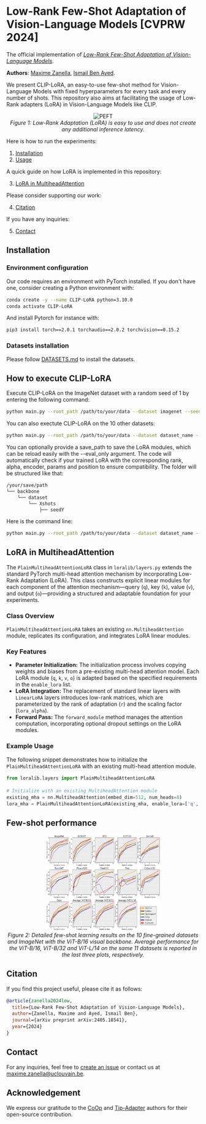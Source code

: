 # Low-Rank Few-Shot Adaptation of Vision-Language Models [CVPRW 2024]

The official implementation of [*Low-Rank Few-Shot Adaptation of Vision-Language Models*](https://arxiv.org/abs/2405.18541).

**Authors**:
[Maxime Zanella](https://scholar.google.com/citations?user=FIoE9YIAAAAJ&hl=fr&oi=ao),
[Ismail Ben Ayed](https://scholar.google.com/citations?user=29vyUccAAAAJ&hl=fr&oi=ao).

We present CLIP-LoRA, an easy-to-use few-shot method for Vision-Language Models with fixed hyperparameters for every task and every number of shots. This repository also aims at facilitating the usage of Low-Rank adapters (LoRA) in Vision-Language Models like CLIP.

<p align="center">
  <img src="peft2.jpg" alt="PEFT" width="300" height="250">
  <br>
  <em>Figure 1: Low-Rank Adaptation (LoRA) is easy to use and does not create any additional inference latency.</em>
</p>

Here is how to run the experiments:

1. [Installation](#installation) 
2. [Usage](#how-to-execute-CLIP-LoRA) 

A quick guide on how LoRA is implemented in this repository:

3. [LoRA in MultiheadAttention](#lora-in-multiheadattention)

Please consider supporting our work:

4. [Citation](#citation)

If you have any inquiries:

5. [Contact](#contact)
   

## Installation 

### Environment configuration

Our code requires an environment with PyTorch installed. If you don't have one, consider creating a Python environment with:
```bash
conda create -y --name CLIP-LoRA python=3.10.0
conda activate CLIP-LoRA
```
And install Pytorch for instance with:
```bash
pip3 install torch==2.0.1 torchaudio==2.0.2 torchvision==0.15.2
```

### Datasets installation

Please follow [DATASETS.md](DATASETS.md) to install the datasets.

## How to execute CLIP-LoRA

Execute CLIP-LoRA on the ImageNet dataset with a random seed of 1 by entering the following command:

```bash
python main.py --root_path /path/to/your/data --dataset imagenet --seed 1
```

You can also exectute CLIP-LoRA on the 10 other datasets:

```bash
python main.py --root_path /path/to/your/data --dataset dataset_name --seed 1
```

You can optionally provide a save_path to save the LoRA modules, which can be reload easily with the --eval_only argument. The code will automatically check if your trained LoRA with the corresponding rank, alpha, encoder, params and position to ensure compatibility. The folder will be structured like that:
```
/your/save/path
└── backbone
    └── dataset
        └── Xshots
            ├── seedY
```

Here is the command line:
```bash
python main.py --root_path /path/to/your/data --dataset dataset_name --seed 1 --save_path /your/save/path --eval_only 
```

## LoRA in MultiheadAttention

The `PlainMultiheadAttentionLoRA` class in `loralib/layers.py` extends the standard PyTorch multi-head attention mechanism by incorporating Low-Rank Adaptation (LoRA). This class constructs explicit linear modules for each component of the attention mechanism—query (`q`), key (`k`), value (`v`), and output (`o`)—providing a structured and adaptable foundation for your experiments.

### Class Overview

`PlainMultiheadAttentionLoRA` takes an existing `nn.MultiheadAttention` module, replicates its configuration, and integrates LoRA linear modules.

### Key Features

- **Parameter Initialization:** The initialization process involves copying weights and biases from a pre-existing multi-head attention model. Each LoRA module (`q`, `k`, `v`, `o`) is adapted based on the specified requirements in the `enable_lora` list.
- **LoRA Integration:** The replacement of standard linear layers with `LinearLoRA` layers introduces low-rank matrices, which are parameterized by the rank of adaptation (`r`) and the scaling factor (`lora_alpha`).
- **Forward Pass:** The `forward_module` method manages the attention computation, incorporating optional dropout settings on the LoRA modules.

### Example Usage

The following snippet demonstrates how to initialize the `PlainMultiheadAttentionLoRA` with an existing multi-head attention module.

```python
from loralib.layers import PlainMultiheadAttentionLoRA

# Initialize with an existing MultiheadAttention module
existing_mha = nn.MultiheadAttention(embed_dim=512, num_heads=8)
lora_mha = PlainMultiheadAttentionLoRA(existing_mha, enable_lora=['q', 'k', 'v', 'o'], r=4, lora_alpha=2)
```

## Few-shot performance

<p align="center">
  <img src="few_shot.png" alt="few_shot" width="300" height="250">
  <br>
  <em>Figure 2: Detailed few-shot learning results on the 10 fine-grained datasets and ImageNet with the ViT-B/16 visual backbone. Average performance for the ViT-B/16, ViT-B/32 and ViT-L/14 on the same 11 datasets is reported in the last three plots, respectively.</em>
</p>

## Citation

If you find this project useful, please cite it as follows:

```bibtex
@article{zanella2024low,
  title={Low-Rank Few-Shot Adaptation of Vision-Language Models},
  author={Zanella, Maxime and Ayed, Ismail Ben},
  journal={arXiv preprint arXiv:2405.18541},
  year={2024}
}
```

## Contact

For any inquiries, feel free to [create an issue](https://github.com/MaxZanella/CLIP-LoRA/issues) or contact us at [maxime.zanella@uclouvain.be](mailto:maxime.zanella@uclouvain.be).

## Acknowledgement

We express our gratitude to the [CoOp](https://github.com/KaiyangZhou/CoOp) and [Tip-Adapter](https://github.com/gaopengcuhk/Tip-Adapter) authors for their open-source contribution.


